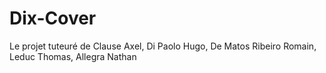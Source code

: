 # Dix-Cover
Le projet tuteuré de Clause Axel, Di Paolo Hugo, De Matos Ribeiro Romain, Leduc Thomas, Allegra Nathan
